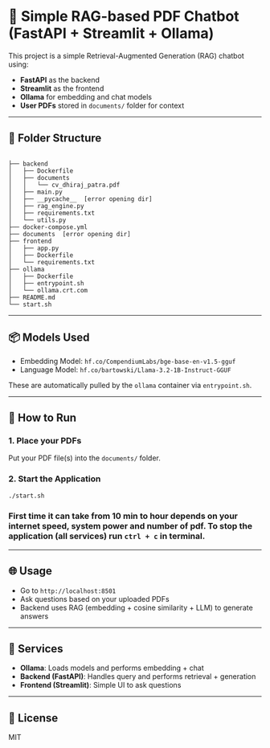 # 🧠 Simple RAG-based PDF Chatbot (FastAPI + Streamlit + Ollama)

This project is a simple Retrieval-Augmented Generation (RAG) chatbot using:

- **FastAPI** as the backend
- **Streamlit** as the frontend
- **Ollama** for embedding and chat models
- **User PDFs** stored in `documents/` folder for context

---

## 📂 Folder Structure

```

├── backend
│   ├── Dockerfile
│   ├── documents
│   │   └── cv_dhiraj_patra.pdf
│   ├── main.py
│   ├── __pycache__  [error opening dir]
│   ├── rag_engine.py
│   ├── requirements.txt
│   └── utils.py
├── docker-compose.yml
├── documents  [error opening dir]
├── frontend
│   ├── app.py
│   ├── Dockerfile
│   └── requirements.txt
├── ollama
│   ├── Dockerfile
│   ├── entrypoint.sh
│   └── ollama.crt.com
├── README.md
└── start.sh

````

---

## 📦 Models Used

- Embedding Model: `hf.co/CompendiumLabs/bge-base-en-v1.5-gguf`
- Language Model: `hf.co/bartowski/Llama-3.2-1B-Instruct-GGUF`

These are automatically pulled by the `ollama` container via `entrypoint.sh`.

---

## 🚀 How to Run

### 1. Place your PDFs

Put your PDF file(s) into the `documents/` folder. 

### 2. Start the Application

```bash
./start.sh
````

### First time it can take from 10 min to hour depends on your internet speed, system power and number of pdf. To stop the application (all services) run `ctrl + c` in terminal. 

---

## 🌐 Usage

* Go to `http://localhost:8501`
* Ask questions based on your uploaded PDFs
* Backend uses RAG (embedding + cosine similarity + LLM) to generate answers

---

## 🐋 Services

* **Ollama**: Loads models and performs embedding + chat
* **Backend (FastAPI)**: Handles query and performs retrieval + generation
* **Frontend (Streamlit)**: Simple UI to ask questions

---

## 📝 License

MIT
